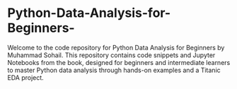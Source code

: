 # Python-Data-Analysis-for-Beginners-
Welcome to the code repository for Python Data Analysis for Beginners by Muhammad Sohail. This repository contains code snippets and Jupyter Notebooks from the book, designed for beginners and intermediate learners to master Python data analysis through hands-on examples and a Titanic EDA project.
